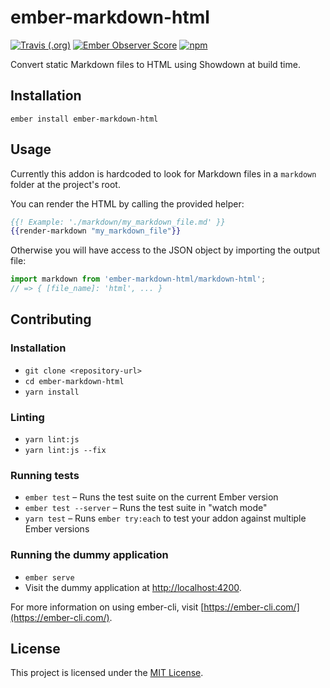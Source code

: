 ember-markdown-html
==============================================================================

[![Travis (.org)](https://img.shields.io/travis/com/trmcnvn/ember-markdown-html.svg)](https://travis-ci.com/trmcnvn/ember-markdown-html)
[![Ember Observer Score](https://emberobserver.com/badges/ember-markdown-html.svg)](https://emberobserver.com/addons/ember-markdown-html)
[![npm](https://img.shields.io/npm/v/ember-markdown-html.svg)](https://www.npmjs.com/package/ember-markdown-html)



Convert static Markdown files to HTML using Showdown at build time.

Installation
------------------------------------------------------------------------------

```
ember install ember-markdown-html
```

Usage
------------------------------------------------------------------------------

Currently this addon is hardcoded to look for Markdown files in a `markdown` folder at the project's root.

You can render the HTML by calling the provided helper:

```hbs
{{! Example: './markdown/my_markdown_file.md' }}
{{render-markdown "my_markdown_file"}}
```

Otherwise you will have access to the JSON object by importing the output file:

```js
import markdown from 'ember-markdown-html/markdown-html';
// => { [file_name]: 'html', ... }
```

Contributing
------------------------------------------------------------------------------

### Installation

* `git clone <repository-url>`
* `cd ember-markdown-html`
* `yarn install`

### Linting

* `yarn lint:js`
* `yarn lint:js --fix`

### Running tests

* `ember test` – Runs the test suite on the current Ember version
* `ember test --server` – Runs the test suite in "watch mode"
* `yarn test` – Runs `ember try:each` to test your addon against multiple Ember versions

### Running the dummy application

* `ember serve`
* Visit the dummy application at [http://localhost:4200](http://localhost:4200).

For more information on using ember-cli, visit [https://ember-cli.com/](https://ember-cli.com/).

License
------------------------------------------------------------------------------

This project is licensed under the [MIT License](LICENSE.md).
